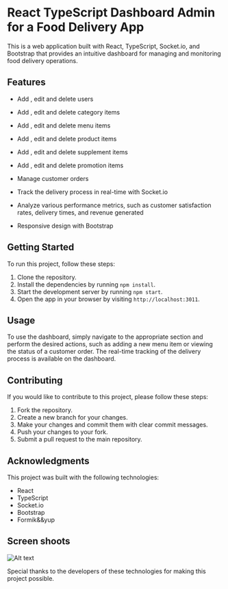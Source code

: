 # React TypeScript Dashboard Admin for a Food Delivery App

This is a web application built with React, TypeScript, Socket.io, and Bootstrap that provides an intuitive dashboard for managing and monitoring food delivery operations.

## Features

- Add , edit and delete users
- Add , edit and delete category items
- Add , edit and delete menu items
- Add , edit and delete product items
- Add , edit and delete supplement items
- Add , edit and delete promotion items

- Manage customer orders
- Track the delivery process in real-time with Socket.io
- Analyze various performance metrics, such as customer satisfaction rates, delivery times, and revenue generated
- Responsive design with Bootstrap

## Getting Started

To run this project, follow these steps:

1. Clone the repository.
2. Install the dependencies by running `npm install`.
3. Start the development server by running `npm start`.
4. Open the app in your browser by visiting `http://localhost:3011`.

## Usage

To use the dashboard, simply navigate to the appropriate section and perform the desired actions, such as adding a new menu item or viewing the status of a customer order. The real-time tracking of the delivery process is available on the dashboard.

## Contributing

If you would like to contribute to this project, please follow these steps:

1. Fork the repository.
2. Create a new branch for your changes.
3. Make your changes and commit them with clear commit messages.
4. Push your changes to your fork.
5. Submit a pull request to the main repository.

## Acknowledgments

This project was built with the following technologies:

- React
- TypeScript
- Socket.io
- Bootstrap
- Formik&&yup

## Screen shoots 
![Alt text](https://https://imgur.com/a/2KJkx3J)


Special thanks to the developers of these technologies for making this project possible.
